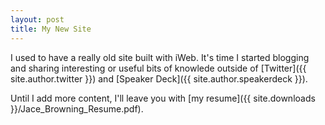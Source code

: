 ```yaml
---
layout: post
title: My New Site
---
```


I used to have a really old site built with iWeb. It's time I started blogging and sharing interesting or useful bits of knowlede outside of [Twitter]({{ site.author.twitter }}) and [Speaker Deck]({{ site.author.speakerdeck }}).

Until I add more content, I'll leave you with [my resume]({{ site.downloads }}/Jace_Browning_Resume.pdf).
